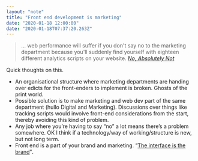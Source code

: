 ```yaml
---
layout: "note"
title: "Front end development is marketing"
date: "2020-01-18 12:00:00"
date: "2020-01-18T07:37:20.263Z"
---
```


> ... web performance will suffer if you don't say no to the marketing department because you'll suddenly find yourself with eighteen different analytics scripts on your website. <cite><a href="https://css-tricks.com/no-absolutely-not/">No, Absolutely Not</a></cite>

Quick thoughts on this.

- An organisational structure where marketing departments are handing over edicts for the front-enders to implement is broken. Ghosts of the print world.
- Possible solution is to make marketing and web dev part of the same department (hullo Digital and Marketing). Discussions over things like tracking scripts would involve front-end considerations from the start, thereby avoiding this kind of problem.
- Any job where you’re having to say “no” a lot means there’s a problem somewhere. OK I think if a technology/way of working/structure is new, but not long term.
- Front end is a part of your brand and marketing. <q><a href="https://ia.net/topics/the-interface-of-a-cheeseburger">The interface is the brand</a></q>.



